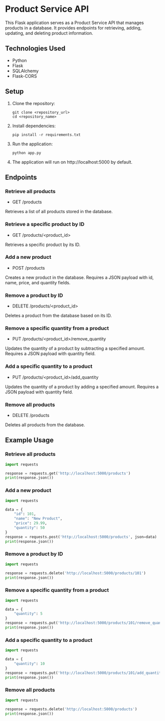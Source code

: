 # Product Service API

This Flask application serves as a Product Service API that manages products in a database. It provides endpoints for retrieving, adding, updating, and deleting product information.

## Technologies Used

- Python
- Flask
- SQLAlchemy
- Flask-CORS

## Setup

1. Clone the repository:

   ```
   git clone <repository_url>
   cd <repository_name>
   ```
   
2. Install dependencies:

   ```
   pip install -r requirements.txt

3. Run the application:
   
   ```
   python app.py

4. The application will run on http://localhost:5000 by default.

## Endpoints

### Retrieve all products

- GET /products

Retrieves a list of all products stored in the database.

### Retrieve a specific product by ID

- GET /products/<product_id>

Retrieves a specific product by its ID.

### Add a new product

- POST /products

Creates a new product in the database. Requires a JSON payload with id, name, price, and quantity fields.

### Remove a product by ID

- DELETE /products/<product_id>

Deletes a product from the database based on its ID.

### Remove a specific quantity from a product

- PUT /products/<product_id>/remove_quantity

Updates the quantity of a product by subtracting a specified amount. Requires a JSON payload with quantity field.

### Add a specific quantity to a product

- PUT /products/<product_id>/add_quantity

Updates the quantity of a product by adding a specified amount. Requires a JSON payload with quantity field.

### Remove all products

- DELETE /products

Deletes all products from the database.

## Example Usage

### Retrieve all products

```python
import requests

response = requests.get('http://localhost:5000/products')
print(response.json())
```

### Add a new product

```python
import requests

data = {
    "id": 101,
    "name": "New Product",
    "price": 29.99,
    "quantity": 50
}
response = requests.post('http://localhost:5000/products', json=data)
print(response.json())
```

### Remove a product by ID

```python
import requests

response = requests.delete('http://localhost:5000/products/101')
print(response.json())
```

### Remove a specific quantity from a product

```python
import requests

data = {
    "quantity": 5
}
response = requests.put('http://localhost:5000/products/101/remove_quantity', json=data)
print(response.json())
```

### Add a specific quantity to a product

```python
import requests

data = {
    "quantity": 10
}
response = requests.put('http://localhost:5000/products/101/add_quantity', json=data)
print(response.json())
```

### Remove all products

```python
import requests

response = requests.delete('http://localhost:5000/products')
print(response.json())
```